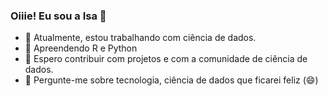 ### Oiiie! Eu sou a Isa 👋

- 🔭 Atualmente, estou trabalhando com ciência de dados.
- 🌱 Apreendendo R e Python
- 👯 Espero contribuir com projetos e com a comunidade de ciência de dados.
- 💬 Pergunte-me sobre tecnologia, ciência de dados que ficarei feliz (😄)

<!--
**isahms/isahms** is a ✨ _special_ ✨ repository because its `README.md` (this file) appears on your GitHub profile.

Here are some ideas to get you started:

- 🔭 I’m currently working on ...
- 🌱 I’m currently learning ...
- 👯 I’m looking to collaborate on ...
- 🤔 I’m looking for help with ...
- 💬 Ask me about ...
- 📫 How to reach me: ...
- 😄 Pronouns: ...
- ⚡ Fun fact: ...
-->
